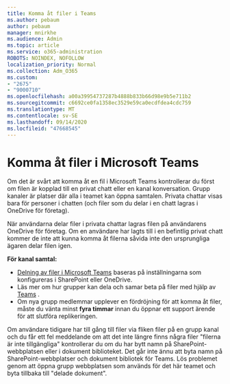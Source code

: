 ```yaml
---
title: Komma åt filer i Teams
ms.author: pebaum
author: pebaum
manager: mnirkhe
ms.audience: Admin
ms.topic: article
ms.service: o365-administration
ROBOTS: NOINDEX, NOFOLLOW
localization_priority: Normal
ms.collection: Adm_O365
ms.custom:
- "2675"
- "9000710"
ms.openlocfilehash: a00a39954737287b4888b833b66d98e9b5e711b2
ms.sourcegitcommit: c6692ce0fa1358ec3529e59ca0ecdfdea4cdc759
ms.translationtype: MT
ms.contentlocale: sv-SE
ms.lasthandoff: 09/14/2020
ms.locfileid: "47668545"
---
```

# <a name="accessing-files-in-microsoft-teams"></a>Komma åt filer i Microsoft Teams

Om det är svårt att komma åt en fil i Microsoft Teams kontrollerar du först om filen är kopplad till en privat chatt eller en kanal konversation. Grupp kanaler är platser där alla i teamet kan öppna samtalen. Privata chattar visas bara för personer i chatten (och filer som du delar i en chatt lagras i OneDrive för företag).

När användarna delar filer i privata chattar lagras filen på användarens OneDrive för företag. Om en användare har lagts till i en befintlig privat chatt kommer de inte att kunna komma åt filerna såvida inte den ursprungliga ägaren delar filen igen.    

**För kanal samtal:**

- [Delning av filer i Microsoft Teams](https://docs.microsoft.com/MicrosoftTeams/sharing-files-in-teams) baseras på inställningarna som konfigureras i SharePoint eller OneDrive. 
- Läs mer om hur grupper kan dela och samar beta på filer med hjälp av [Teams](https://support.office.com/article/Collaborate-on-files-with-your-Team-9b200289-dbac-4823-85bd-628a5c7bb0ae) . 
- Om nya grupp medlemmar upplever en fördröjning för att komma åt filer, måste du vänta minst **fyra timmar** innan du öppnar ett support ärende för att slutföra replikeringen. 

Om användare tidigare har till gång till filer via fliken filer på en grupp kanal och du får ett fel meddelande om att det inte längre finns några filer "filerna är inte tillgängliga" kontrollerar du om du har bytt namn på SharePoint-webbplatsen eller i dokument biblioteket. Det går inte ännu att byta namn på SharePoint-webbplatser och dokument bibliotek för Teams. Lös problemet genom att öppna grupp webbplatsen som används för det här teamet och byta tillbaka till "delade dokument".